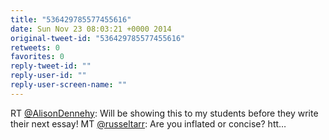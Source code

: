 ```yaml
---
title: "536429785577455616"
date: Sun Nov 23 08:03:21 +0000 2014
original-tweet-id: "536429785577455616"
retweets: 0
favorites: 0
reply-tweet-id: ""
reply-user-id: ""
reply-user-screen-name: ""
---
```

RT <a href="https://twitter.com/AlisonDennehy">@AlisonDennehy</a>: Will be showing this to my students before they write their next essay! MT <a href="https://twitter.com/russeltarr">@russeltarr</a>: Are you inflated or concise? htt…
